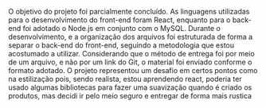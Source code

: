 O objetivo do projeto foi parcialmente concluído. As linguagens utilizadas para o desenvolvimento do front-end foram React, enquanto para o back-end foi adotado o Node.js em conjunto com o MySQL. Durante o desenvolvimento, e a organização dos arquivos foi estruturada de forma a separar o back-end do front-end, seguindo a metodologia que estou acostumado a utilizar. Considerando que o método de entrega foi por meio de um arquivo, e não por um link do Git, o material foi enviado conforme o formato adotado. O projeto representou um desafio em certos pontos como na estilização pois, sendo realista, estou aprendendo react, poderia ter usado algumas bibliotecas para fazer uma suavização quando é criado os produtos, mas decidi ir pelo meio seguro e entregar de forma mais rustica
